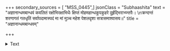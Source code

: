 +++
secondary_sources = [ "MSS_0445",]
jsonClass = "Subhaashita"
text = "अज्ञानान्धमबान्धवं कवलितं रक्षोभिरक्षाभिधैः क्षिप्तं मोहमहान्धकूपकुहरे दुर्हृद्भिराभ्य्न्तरैः।  \nक्रन्दन्तं शरणागतं गतधृतिं सर्वापदामास्पदं मा मां मुञ्च महेश पेशलदृशा सत्रासमाश्वासय॥"
title = "अज्ञानान्धमबान्धवम्"

+++

<details><summary>Text</summary>

अज्ञानान्धमबान्धवं कवलितं रक्षोभिरक्षाभिधैः क्षिप्तं मोहमहान्धकूपकुहरे दुर्हृद्भिराभ्य्न्तरैः।  
क्रन्दन्तं शरणागतं गतधृतिं सर्वापदामास्पदं मा मां मुञ्च महेश पेशलदृशा सत्रासमाश्वासय॥
</details>
